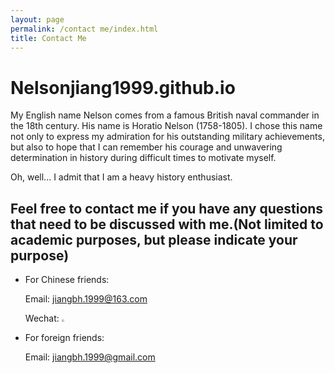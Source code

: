 ```yaml
---
layout: page
permalink: /contact me/index.html
title: Contact Me
---
```


# Nelsonjiang1999.github.io

My English name Nelson comes from a famous British naval commander in the 18th century. His name is Horatio Nelson (1758-1805). I chose this name not only to express my admiration for his outstanding military achievements, but also to hope that I can remember his courage and unwavering determination in history during difficult times to motivate myself. 

Oh, well... I admit that I am a heavy history enthusiast.

## Feel free to contact me if you have any questions that need to be discussed with me.(Not limited to academic purposes, but please indicate your purpose)

- For Chinese friends:  

  Email: jiangbh.1999@163.com

  Wechat: <img src="https://NelsonJiang1999.github.io/images/wechat.JPG" style="zoom: 25%;" />

- For foreign friends:

  Email: jiangbh.1999@gmail.com
